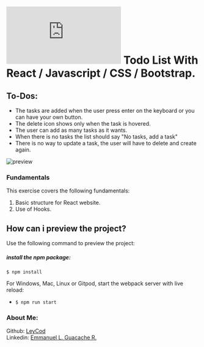 # [![4Geeks Logo](https://assets.breatheco.de/apis/img/images.php?blob&random&cat=icon&tags=4geeks,16 "4Geeks Logo")](https://assets.breatheco.de/apis/img/images.php?blob&random&cat=icon&tags=4geeks,16 "4Geeks Logo") Todo List With React / Javascript / CSS / Bootstrap.

## To-Dos:

- The tasks are added when the user press enter on the keyboard or you can have your own button.
- The delete icon shows only when the task is hovered.
- The user can add as many tasks as it wants.
- When there is no tasks the list should say "No tasks, add a task"
- There is no way to update a task, the user will have to delete and create again.


![preview]()

### Fundamentals

This exercise covers the following fundamentals:

1. Basic structure for React website.
2. Use of Hooks.


## How can i preview the project?

Use the following command to preview the project:

##### install the npm package:
```
$ npm install
```

For Windows, Mac, Linux or Gitpod, start the webpack server with live reload:
- `$ npm run start`


### About Me:

Github: [LeyCod](http://https://github.com/LeyCod "LeyCod")
<br>
Linkedin: [Emmanuel L. Guacache R.](http://https://www.linkedin.com/in/emmanuelleyan/ "Emmanuel Leyan Guacache Rodriguez")